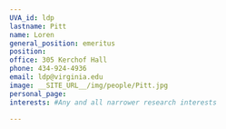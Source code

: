 ```yaml
---
UVA_id: ldp
lastname: Pitt
name: Loren
general_position: emeritus
position:
office: 305 Kerchof Hall
phone: 434-924-4936
email: ldp@virginia.edu
image: __SITE_URL__/img/people/Pitt.jpg
personal_page:
interests: #Any and all narrower research interests

---
```

